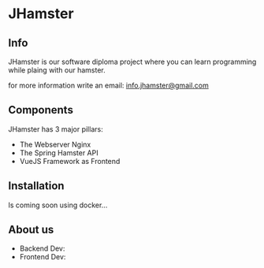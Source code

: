 # JHamster

## Info

JHamster is our software diploma project where you can learn programming while plaing with our hamster. 

for more information write an email: info.jhamster@gmail.com

## Components

JHamster has 3 major pillars: 
- The Webserver Nginx
- The Spring Hamster API
- VueJS Framework as Frontend  

## Installation

Is coming soon using docker...

## About us

- Backend Dev: 
- Frontend Dev: 
